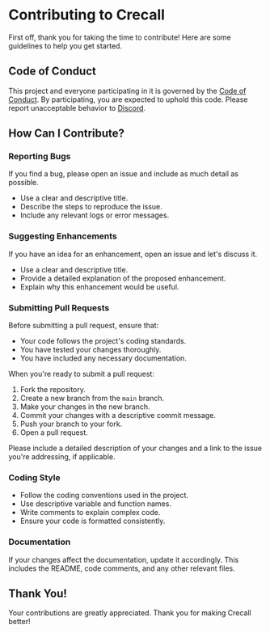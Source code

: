 # Contributing to Crecall

First off, thank you for taking the time to contribute! Here are some guidelines to help you get started.

## Code of Conduct

This project and everyone participating in it is governed by the [Code of Conduct](CODE_OF_CONDUCT.md). By participating, you are expected to uphold this code. Please report unacceptable behavior to [Discord](https://discord.gg/VUMVuArkst).

## How Can I Contribute?

### Reporting Bugs

If you find a bug, please open an issue and include as much detail as possible.

- Use a clear and descriptive title.
- Describe the steps to reproduce the issue.
- Include any relevant logs or error messages.

### Suggesting Enhancements

If you have an idea for an enhancement, open an issue and let's discuss it.

- Use a clear and descriptive title.
- Provide a detailed explanation of the proposed enhancement.
- Explain why this enhancement would be useful.

### Submitting Pull Requests

Before submitting a pull request, ensure that:

- Your code follows the project's coding standards.
- You have tested your changes thoroughly.
- You have included any necessary documentation.

When you're ready to submit a pull request:

1. Fork the repository.
2. Create a new branch from the `main` branch.
3. Make your changes in the new branch.
4. Commit your changes with a descriptive commit message.
5. Push your branch to your fork.
6. Open a pull request.

Please include a detailed description of your changes and a link to the issue you're addressing, if applicable.

### Coding Style

- Follow the coding conventions used in the project.
- Use descriptive variable and function names.
- Write comments to explain complex code.
- Ensure your code is formatted consistently.

### Documentation

If your changes affect the documentation, update it accordingly. This includes the README, code comments, and any other relevant files.

## Thank You!

Your contributions are greatly appreciated. Thank you for making Crecall better!
